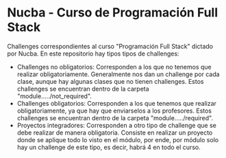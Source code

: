 # Nucba - Curso de Programación Full Stack

Challenges correspondientes al curso "Programación Full Stack" dictado por Nucba. En este repositorio hay tipos tipos de challenges:

- Challenges no obligatorios: Corresponden a los que no tenemos que realizar obligatoriamente. Generalmente nos dan un challenge por cada clase, aunque hay algunas clases que no tienen challenges. Estos challenges se encuentran dentro de la carpeta "module...../not_required".
- Challenges obligatorios: Corresponden a los que tenemos que realizar obligatoriamente, ya que hay que enviarselos a los profesores. Estos challenges se encuentran dentro de la carpeta "module...../required".
- Proyectos integradores: Corresponden a otro tipo de challenge que se debe realizar de manera obligatoria. Consiste en realizar un proyecto donde se aplique todo lo visto en el módulo, por ende, por módulo solo hay un challenge de este tipo, es decir, habrá 4 en todo el curso.